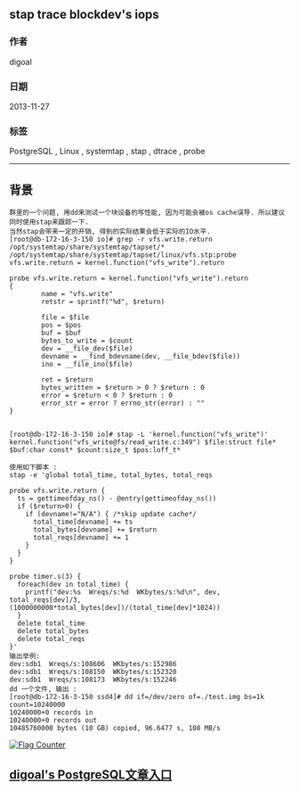 ## stap trace blockdev's iops   
                                                                                                                                             
### 作者                                                                                                                                         
digoal                                                                                                                                           
                                                                                                                                       
### 日期                                                                                                                                                          
2013-11-27                                                                                                                                 
                                                                                                                                        
### 标签                                                                                                                                       
PostgreSQL , Linux , systemtap , stap , dtrace , probe                                                                                                                                        
                                                                                                                                                                         
----                                                                                                                                                 
                                                                                                                                                                                     
## 背景       
```  
群里的一个问题, 用dd来测试一个块设备的写性能, 因为可能会被os cache误导. 所以建议同时使用stap来跟踪一下.  
当然stap会带来一定的开销, 得到的实际结果会低于实际的IO水平.  
[root@db-172-16-3-150 io]# grep -r vfs.write.return /opt/systemtap/share/systemtap/tapset/*  
/opt/systemtap/share/systemtap/tapset/linux/vfs.stp:probe vfs.write.return = kernel.function("vfs_write").return  
  
probe vfs.write.return = kernel.function("vfs_write").return  
{  
        name = "vfs.write"  
        retstr = sprintf("%d", $return)  
  
        file = $file  
        pos = $pos  
        buf = $buf  
        bytes_to_write = $count  
        dev = __file_dev($file)  
        devname = __find_bdevname(dev, __file_bdev($file))  
        ino = __file_ino($file)  
  
        ret = $return  
        bytes_written = $return > 0 ? $return : 0  
        error = $return < 0 ? $return : 0  
        error_str = error ? errno_str(error) : ""  
}  
  
  
[root@db-172-16-3-150 io]# stap -L 'kernel.function("vfs_write")'  
kernel.function("vfs_write@fs/read_write.c:349") $file:struct file* $buf:char const* $count:size_t $pos:loff_t*  
  
使用如下脚本 :   
stap -e 'global total_time, total_bytes, total_reqs  
  
probe vfs.write.return {  
  ts = gettimeofday_ns() - @entry(gettimeofday_ns())  
  if ($return>0) {  
    if (devname!="N/A") { /*skip update cache*/  
      total_time[devname] += ts  
      total_bytes[devname] += $return  
      total_reqs[devname] += 1  
    }  
  }  
}  
  
probe timer.s(3) {  
  foreach(dev in total_time) {  
    printf("dev:%s  Wreqs/s:%d  WKbytes/s:%d\n", dev, total_reqs[dev]/3, (1000000000*total_bytes[dev])/(total_time[dev]*1024))  
  }  
  delete total_time  
  delete total_bytes  
  delete total_reqs  
}'  
输出举例:  
dev:sdb1  Wreqs/s:108606  WKbytes/s:152986  
dev:sdb1  Wreqs/s:108150  WKbytes/s:152320  
dev:sdb1  Wreqs/s:108173  WKbytes/s:152246  
dd 一个文件, 输出 :   
[root@db-172-16-3-150 ssd4]# dd if=/dev/zero of=./test.img bs=1k count=10240000  
10240000+0 records in  
10240000+0 records out  
10485760000 bytes (10 GB) copied, 96.6477 s, 108 MB/s  
```  
    
  
<a rel="nofollow" href="http://info.flagcounter.com/h9V1"  ><img src="http://s03.flagcounter.com/count/h9V1/bg_FFFFFF/txt_000000/border_CCCCCC/columns_2/maxflags_12/viewers_0/labels_0/pageviews_0/flags_0/"  alt="Flag Counter"  border="0"  ></a>  
  
  
  
  
## [digoal's PostgreSQL文章入口](https://github.com/digoal/blog/blob/master/README.md "22709685feb7cab07d30f30387f0a9ae")
  
